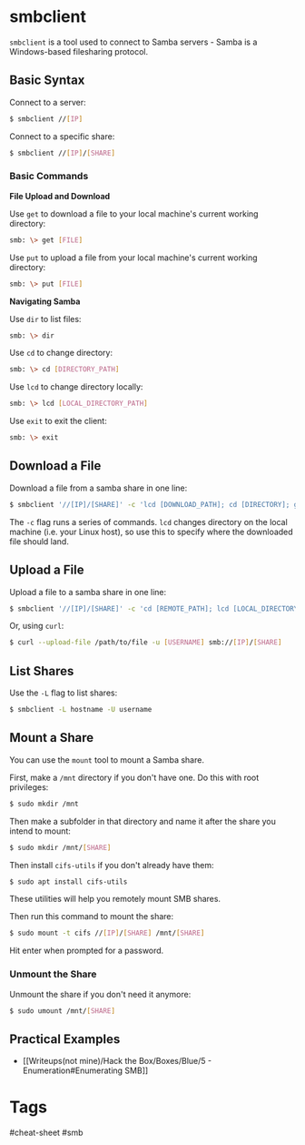 # smbclient

`smbclient` is a tool used to connect to Samba servers - Samba is a Windows-based filesharing protocol.

## Basic Syntax

Connect to a server:

```bash
$ smbclient //[IP]
```

Connect to a specific share:

```bash
$ smbclient //[IP]/[SHARE]
```

### Basic Commands

**File Upload and Download**

Use `get` to download a file to your local machine's current working directory:

```bash
smb: \> get [FILE]
```

Use `put` to upload a file from your local machine's current working directory:

```bash
smb: \> put [FILE]
```

**Navigating Samba**

Use `dir` to list files:

```bash
smb: \> dir
```

Use `cd` to change directory:

```bash
smb: \> cd [DIRECTORY_PATH]
```

Use `lcd` to change directory locally:

```bash
smb: \> lcd [LOCAL_DIRECTORY_PATH]
```

Use `exit` to exit the client:

```bash
smb: \> exit
```

## Download a File

Download a file from a samba share in one line:

```bash
$ smbclient '//[IP]/[SHARE]' -c 'lcd [DOWNLOAD_PATH]; cd [DIRECTORY]; get [FILENAME]'
```

The `-c` flag runs a series of commands. `lcd` changes directory on the local machine (i.e. your Linux host), so use this to specify where the downloaded file should land.

## Upload a File

Upload a file to a samba share in one line:

```bash
$ smbclient '//[IP]/[SHARE]' -c 'cd [REMOTE_PATH]; lcd [LOCAL_DIRECTORY]; put [LOCAL_FILENAME]'
```

Or, using `curl`:

```bash
$ curl --upload-file /path/to/file -u [USERNAME] smb://[IP]/[SHARE]
```

## List Shares

Use the `-L` flag to list shares:

```bash
$ smbclient -L hostname -U username
```

## Mount a Share

You can use the `mount` tool to mount a Samba share.

First, make a `/mnt` directory if you don't have one. Do this with root privileges:

```bash
$ sudo mkdir /mnt
```

Then make a subfolder in that directory and name it after the share you intend to mount:

```bash
$ sudo mkdir /mnt/[SHARE]
```

Then install `cifs-utils` if you don't already have them:

```bash
$ sudo apt install cifs-utils
```

These utilities will help you remotely mount SMB shares.

Then run this command to mount the share:

```bash
$ sudo mount -t cifs //[IP]/[SHARE] /mnt/[SHARE]
```

Hit enter when prompted for a password.

### Unmount the Share

Unmount the share if you don't need it anymore:

```bash
$ sudo umount /mnt/[SHARE]
```

## Practical Examples

- [[Writeups(not mine)/Hack the Box/Boxes/Blue/5 - Enumeration#Enumerating SMB]]

# Tags

#cheat-sheet #smb
